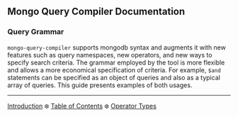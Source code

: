 ## Mongo Query Compiler Documentation

### Query Grammar

`mongo-query-compiler` supports mongodb syntax and augments it with new features 
such as query namespaces, new operators, and new ways to specify search criteria.
The grammar employed by the tool is more flexible and allows a more economical 
specification of criteria.  For example, `$and` statements can be specified as 
an object of queries and also as a typical array of queries.  This guide presents
examples of both usages.

---

[Introduction](./introduction.md) :snowflake: 
[Table of Contents](../README.md) :snowflake: 
[Operator Types](./operator-types.md)
